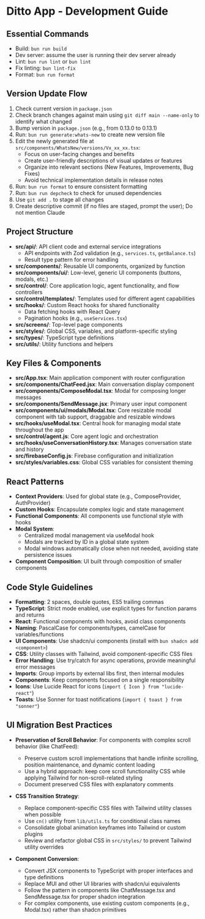 # Ditto App - Development Guide

## Essential Commands

- Build: `bun run build`
- Dev server: assume the user is running their dev server already
- Lint: `bun run lint` or `bun lint`
- Fix linting: `bun lint-fix`
- Format: `bun run format`

## Version Update Flow

1. Check current version in `package.json`
2. Check branch changes against main using `git diff main --name-only` to identify what changed
3. Bump version in `package.json` (e.g., from 0.13.0 to 0.13.1)
4. Run: `bun run generate:whats-new` to create new version file
5. Edit the newly generated file at `src/components/WhatsNew/versions/Vx_xx_xx.tsx`:
   - Focus on user-facing changes and benefits
   - Create user-friendly descriptions of visual updates or features
   - Organize into relevant sections (New Features, Improvements, Bug Fixes)
   - Avoid technical implementation details in release notes
6. Run: `bun run format` to ensure consistent formatting
7. Run: `bun run depcheck` to check for unused dependencies
8. Use `git add .` to stage all changes
9. Create descriptive commit (if no files are staged, prompt the user); Do not mention Claude

## Project Structure

- **src/api/**: API client code and external service integrations
  - API endpoints with Zod validation (e.g., `services.ts`, `getBalance.ts`)
  - Result type pattern for error handling
- **src/components/**: Reusable UI components, organized by function
- **src/components/ui/**: Low-level, generic UI components (buttons, modals, etc.)
- **src/control/**: Core application logic, agent functionality, and flow controllers
- **src/control/templates/**: Templates used for different agent capabilities
- **src/hooks/**: Custom React hooks for shared functionality
  - Data fetching hooks with React Query
  - Pagination hooks (e.g., `useServices.tsx`)
- **src/screens/**: Top-level page components
- **src/styles/**: Global CSS, variables, and platform-specific styling
- **src/types/**: TypeScript type definitions
- **src/utils/**: Utility functions and helpers

## Key Files & Components

- **src/App.tsx**: Main application component with router configuration
- **src/components/ChatFeed.jsx**: Main conversation display component
- **src/components/ComposeModal.tsx**: Modal for composing longer messages
- **src/components/SendMessage.jsx**: Primary user input component
- **src/components/ui/modals/Modal.tsx**: Core resizable modal component with tab support, draggable and resizable windows
- **src/hooks/useModal.tsx**: Central hook for managing modal state throughout the app
- **src/control/agent.js**: Core agent logic and orchestration
- **src/hooks/useConversationHistory.tsx**: Manages conversation state and history
- **src/firebaseConfig.js**: Firebase configuration and initialization
- **src/styles/variables.css**: Global CSS variables for consistent theming

## React Patterns

- **Context Providers**: Used for global state (e.g., ComposeProvider, AuthProvider)
- **Custom Hooks**: Encapsulate complex logic and state management
- **Functional Components**: All components use functional style with hooks
- **Modal System**:
  - Centralized modal management via useModal hook
  - Modals are tracked by ID in a global state system
  - Modal windows automatically close when not needed, avoiding state persistence issues
- **Component Composition**: UI built through composition of smaller components

## Code Style Guidelines

- **Formatting**: 2 spaces, double quotes, ES5 trailing commas
- **TypeScript**: Strict mode enabled, use explicit types for function params and returns
- **React**: Functional components with hooks, avoid class components
- **Naming**: PascalCase for components/types, camelCase for variables/functions
- **UI Components**: Use shadcn/ui components (install with `bun shadcn add <component>`)
- **CSS**: Utility classes with Tailwind, avoid component-specific CSS files
- **Error Handling**: Use try/catch for async operations, provide meaningful error messages
- **Imports**: Group imports by external libs first, then internal modules
- **Components**: Keep components focused on a single responsibility
- **Icons**: Use Lucide React for icons (`import { Icon } from "lucide-react"`)
- **Toasts**: Use Sonner for toast notifications (`import { toast } from "sonner"`)

## UI Migration Best Practices

- **Preservation of Scroll Behavior**: For components with complex scroll behavior (like ChatFeed):
  - Preserve custom scroll implementations that handle infinite scrolling, position maintenance, and dynamic content loading
  - Use a hybrid approach: keep core scroll functionality CSS while applying Tailwind for non-scroll-related styling
  - Document preserved CSS files with explanatory comments
- **CSS Transition Strategy**:
  - Replace component-specific CSS files with Tailwind utility classes when possible
  - Use `cn()` utility from `lib/utils.ts` for conditional class names
  - Consolidate global animation keyframes into Tailwind or custom plugins
  - Review and refactor global CSS in `src/styles/` to prevent Tailwind utility overrides

- **Component Conversion**:
  - Convert JSX components to TypeScript with proper interfaces and type definitions
  - Replace MUI and other UI libraries with shadcn/ui equivalents
  - Follow the pattern in components like ChatMessage.tsx and SendMessage.tsx for proper shadcn integration
  - For complex components, use existing custom components (e.g., Modal.tsx) rather than shadcn primitives
